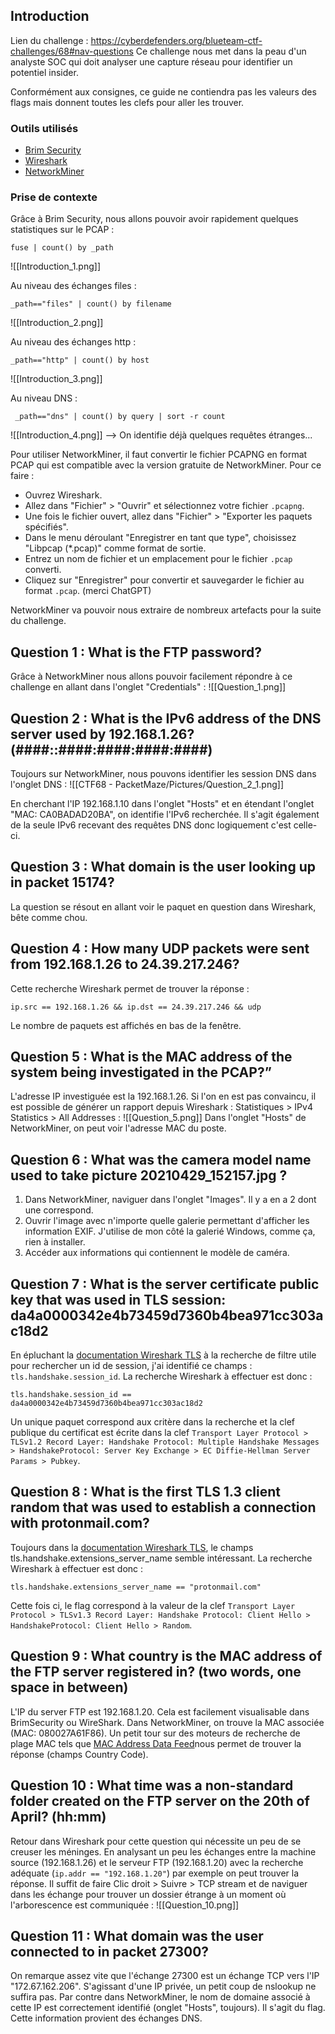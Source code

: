 ## Introduction 

Lien du challenge : https://cyberdefenders.org/blueteam-ctf-challenges/68#nav-questions
Ce challenge nous met dans la peau d'un analyste SOC qui doit analyser une capture réseau pour identifier un potentiel insider.

Conformément aux consignes, ce guide ne contiendra pas les valeurs des flags mais donnent toutes les clefs pour aller les trouver. 
### Outils utilisés 

- [Brim Security](https://www.brimdata.io/download/)
- [Wireshark](https://www.wireshark.org/download.html)
- [NetworkMiner](https://www.netresec.com/?page=NetworkMiner)
### Prise de contexte

Grâce à Brim Security, nous allons pouvoir avoir rapidement quelques statistiques sur le PCAP : 
```
fuse | count() by _path
```
![[Introduction_1.png]]

Au niveau des échanges files :
```
_path=="files" | count() by filename
```
![[Introduction_2.png]]

Au niveau des échanges http :

```
_path=="http" | count() by host
```
![[Introduction_3.png]]

Au niveau DNS :
```
 _path=="dns" | count() by query | sort -r count
```
![[Introduction_4.png]]
--> On identifie déjà quelques requêtes étranges...

Pour utiliser NetworkMiner, il faut convertir le fichier PCAPNG en format PCAP qui est compatible avec la version gratuite de NetworkMiner.
Pour ce faire : 
- Ouvrez Wireshark.
- Allez dans "Fichier" > "Ouvrir" et sélectionnez votre fichier `.pcapng`.
- Une fois le fichier ouvert, allez dans "Fichier" > "Exporter les paquets spécifiés".
- Dans le menu déroulant "Enregistrer en tant que type", choisissez "Libpcap (*.pcap)" comme format de sortie.
- Entrez un nom de fichier et un emplacement pour le fichier `.pcap` converti.
- Cliquez sur "Enregistrer" pour convertir et sauvegarder le fichier au format `.pcap`.
(merci ChatGPT)

NetworkMiner va pouvoir nous extraire de nombreux artefacts pour la suite du challenge.
## Question 1 :  What is the FTP password?

Grâce à NetworkMiner nous allons pouvoir facilement répondre à ce challenge en allant dans l'onglet "Credentials" : 
![[Question_1.png]]
## Question 2 : What is the IPv6 address of the DNS server used by 192.168.1.26? (####::####:####:####:####)

Toujours sur NetworkMiner, nous pouvons identifier les session DNS dans l'onglet DNS :
![[CTF68 - PacketMaze/Pictures/Question_2_1.png]]

En cherchant l'IP 192.168.1.10 dans l'onglet "Hosts" et en étendant l'onglet "MAC: CA0BADAD20BA", on identifie l'IPv6 recherchée.
Il s'agit également de la seule IPv6 recevant des requêtes DNS donc logiquement c'est celle-ci.

## Question 3 : What domain is the user looking up in packet 15174?

La question se résout en allant voir le paquet en question dans Wireshark, bête comme chou. 
## Question 4 : How many UDP packets were sent from 192.168.1.26 to 24.39.217.246?

Cette recherche Wireshark permet de trouver la réponse :
```
ip.src == 192.168.1.26 && ip.dst == 24.39.217.246 && udp
```
Le nombre de paquets est affichés en bas de la fenêtre.
## Question 5 : What is the MAC address of the system being investigated in the PCAP?”

L'adresse IP investiguée est la 192.168.1.26. Si l'on en est pas convaincu, il est possible de générer un rapport depuis Wireshark : Statistiques > IPv4 Statistics > All Addresses :
![[Question_5.png]]
Dans l'onglet "Hosts" de NetworkMiner, on peut voir l'adresse MAC du poste.

## Question 6 : What was the camera model name used to take picture 20210429_152157.jpg ?

1. Dans NetworkMiner, naviguer dans l'onglet "Images". Il y a en a 2 dont une correspond.
2. Ouvrir l'image avec n'importe quelle galerie permettant d'afficher les information EXIF. J'utilise de mon côté la galerié Windows, comme ça, rien à installer.
3. Accéder aux informations qui contiennent le modèle de caméra.

## Question 7 : What is the server certificate public key that was used in TLS session: da4a0000342e4b73459d7360b4bea971cc303ac18d2

En épluchant la [documentation Wireshark TLS](https://www.wireshark.org/docs/dfref/t/tls.html) à la recherche de filtre utile pour rechercher un id de session, j'ai identifié ce champs : `tls.handshake.session_id`.
La recherche Wireshark à effectuer est donc : 
```
tls.handshake.session_id == da4a0000342e4b73459d7360b4bea971cc303ac18d2
```

Un unique paquet correspond aux critère dans la recherche et la clef publique du certificat est écrite dans la clef `Transport Layer Protocol > TLSv1.2 Record Layer: Handshake Protocol: Multiple Handshake Messages > HandshakeProtocol: Server Key Exchange > EC Diffie-Hellman Server Params > Pubkey`.

## Question 8 : What is the first TLS 1.3 client random that was used to establish a connection with protonmail.com?

Toujours dans la  [documentation Wireshark TLS](https://www.wireshark.org/docs/dfref/t/tls.html), le champs tls.handshake.extensions_server_name semble intéressant. 
La recherche Wireshark à effectuer est donc : 
```
tls.handshake.extensions_server_name == "protonmail.com"
```

Cette fois ci, le flag correspond à la valeur de la clef `Transport Layer Protocol > TLSv1.3 Record Layer: Handshake Protocol: Client Hello > HandshakeProtocol: Client Hello > Random`.

## Question 9 : What country is the MAC address of the FTP server registered in? (two words, one space in between)

L'IP du server FTP est 192.168.1.20. Cela est facilement visualisable dans BrimSecurity ou WireShark.
Dans NetworkMiner, on trouve la MAC associée (MAC: 080027A61F86).
Un petit tour sur des moteurs de recherche de plage MAC tels que [MAC Address Data Feed](https://mac-address.alldatafeeds.com/mac-address-lookup/v2YPO6oERb)nous permet de trouver la réponse (champs Country Code).

## Question 10 : What time was a non-standard folder created on the FTP server on the 20th of April? (hh:mm) 

Retour dans Wireshark pour cette question qui nécessite un peu de se creuser les méninges. 
En analysant un peu les échanges entre la machine source (192.168.1.26) et le serveur FTP (192.168.1.20) avec la recherche adéquate (`ip.addr == "192.168.1.20"`) par exemple on peut trouver la réponse. Il suffit de faire Clic droit > Suivre > TCP stream et de naviguer dans les échange pour trouver un dossier étrange à un moment où l'arborescence est communiquée :
![[Question_10.png]]
## Question 11 : What domain was the user connected to in packet 27300?

On remarque assez vite que l'échange 27300 est un échange TCP vers l'IP "172.67.162.206". S'agissant d'une IP privée, un petit coup de nslookup ne suffira pas. Par contre dans NetworkMiner, le nom de domaine associé à cette IP est correctement identifié (onglet "Hosts", toujours). Il s'agit du flag.
Cette information provient des échanges DNS. 